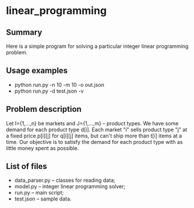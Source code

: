 # linear_programming

## Summary
Here is a simple program for solving a particular integer linear programming problem.

## Usage examples
* python run.py -n 10 -m 10 -o out.json
* python run.py -d test.json -v


## Problem description
Let I={1,...,n} be markets and J={1,...,m} – product types. We have some demand for each product type d[i]. Each market "i" sells product type "j" at a fixed price p[i][j] for q[i][j] items, but can't ship more than t[i] items at a time. Our objective is to satisfy the demand for each product type with as little money spent as possible.

## List of files
* data_parser.py – classes for reading data;
* model.py – integer linear programming solver;
* run.py – main script;
* test.json – sample data.
